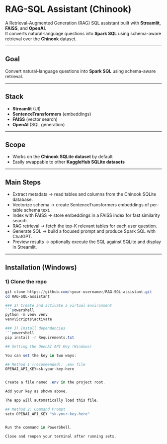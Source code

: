 # RAG-SQL Assistant (Chinook)

A Retrieval-Augmented Generation (RAG) SQL assistant built with **Streamlit**, **FAISS**, and **OpenAI**.  
It converts natural-language questions into **Spark SQL** using schema-aware retrieval over the **Chinook** dataset.

---

## Goal
Convert natural-language questions into **Spark SQL** using schema-aware retrieval.

---

## Stack
- **Streamlit** (UI)  
- **SentenceTransformers** (embeddings)  
- **FAISS** (vector search)  
- **OpenAI** (SQL generation)  

---

## Scope
- Works on the **Chinook SQLite dataset** by default  
- Easily swappable to other **KaggleHub SQLite datasets**  

---

## Main Steps
- Extract metadata → read tables and columns from the Chinook SQLite database.  
- Vectorize schema → create SentenceTransformers embeddings of per-table schema text.  
- Index with FAISS → store embeddings in a FAISS index for fast similarity search.  
- RAG retrieval → fetch the top-K relevant tables for each user question.  
- Generate SQL → build a focused prompt and produce Spark SQL with ChatGPT.  
- Preview results → optionally execute the SQL against SQLite and display in Streamlit.  

---

## Installation (Windows)

### 1) Clone the repo
```powershell
git clone https://github.com/<your-username>/RAG-SQL-assistant.git
cd RAG-SQL-assistant

### 2) Create and activate a virtual environment
```powershell
python -m venv venv
venv\Scripts\activate

### 3) Install dependencies
```powershell
pip install -r Requirements.txt

## Setting the OpenAI API Key (Windows)

You can set the key in two ways:

## Method 1 (recommended): .env file
OPENAI_API_KEY=sk-your-key-here


Create a file named .env in the project root.

Add your key as shown above.

The app will automatically load this file.

## Method 2: Command Prompt
setx OPENAI_API_KEY "sk-your-key-here"


Run the command in PowerShell.

Close and reopen your terminal after running setx.
